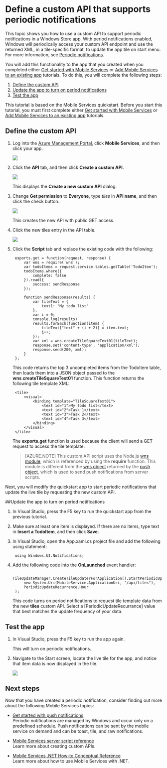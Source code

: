 <properties 
	pageTitle="Define a custom API that supports pull notifications | Windows Azure" 
	description="Learn how to Define a custom API that supports periodic notifications in Windows Store apps that use Azure Mobile Services." 
	services="mobile-services" 
	documentationCenter="windows" 
	authors="ggailey777" 
	manager="dwrede" 
	editor=""/>

<tags
	ms.service="mobile-services"
	ms.date="08/08/2015"
	wacn.date=""/>

# Define a custom API that supports periodic notifications

This topic shows you how to use a custom API to support periodic notifications in a Windows Store app. With period notifications enabled, Windows will periodically access your custom API endpoint and use the returned XML, in a tile-specific format, to update the app tile on start menu. For more information, see [Periodic notifications]. 

You will add this functionality to the app that you created when you completed either [Get started with Mobile Services] or [Add Mobile Services to an existing app] tutorials. To do this, you will complete the following steps:

1. [Define the custom API]
2. [Update the app to turn on period notifications]
3. [Test the app] 

This tutorial is based on the Mobile Services quickstart. Before you start this tutorial, you must first complete either [Get started with Mobile Services] or [Add Mobile Services to an existing app] tutorials.  

## <a name="define-custom-api"></a>Define the custom API

1. Log into the [Azure Management Portal], click **Mobile Services**, and then click your app.

   	![][0]

2. Click the **API** tab, and then click **Create a custom API**.

   	![][1]

	This displays the **Create a new custom API** dialog.

3. Change **Get permission** to **Everyone**, type _tiles_ in **API name**, and then click the check button.

   	![][2]

	This creates the new API with public GET access.

4. Click the new tiles entry in the API table.

	![][3]

5. Click the **Script** tab and replace the existing code with the following:

		exports.get = function(request, response) {
		    var wns = require('wns');
		    var todoItems = request.service.tables.getTable('TodoItem');
		    todoItems.where({
		        complete: false
		    }).read({
		        success: sendResponse
		    });
		
		    function sendResponse(results) {
		        var tileText = {
		            text1: "My todo list"
		        };
		        var i = 0;
		        console.log(results)
		        results.forEach(function(item) {
		            tileText["text" + (i + 2)] = item.text;
		            i++;
		        });
		        var xml = wns.createTileSquareText01(tileText);
		        response.set('content-type', 'application/xml');
		        response.send(200, xml);
		    }
		};

	This code returns the top 3 uncompleted items from the TodoItem table, then loads them into a JSON object passed to the **wns**.**createTileSquareText01** function. This function returns the following tile template XML:

		<tile>
			<visual>
				<binding template="TileSquareText01">
					<text id="1">My todo list</text>
					<text id="2">Task 1</text>
					<text id="3">Task 2</text>
					<text id="4">Task 3</text>
				</binding>
			</visual>
		</tile>

	The **exports.get** function is used because the client will send a GET request to access the tile template.

   	> [AZURE.NOTE] This custom API script uses the Node.js [wns module](https://github.com/tjanczuk/wns), which is referenced by using the **require** function. This module is different from the [wns object](https://msdn.microsoft.com/zh-cn/library/azure/jj860484.aspx) returned by the [push object](http://msdn.microsoft.com/zh-cn/library/azure/jj554217.aspx), which is used to send push notifications from server scripts.

Next, you will modify the quickstart app to start periodic notifications that update the live tile by requesting the new custom API.

##<a name="update-app"></a>Update the app to turn on period notifications

1. In Visual Studio, press the F5 key to run the quickstart app from the previous tutorial.

2. Make sure at least one item is displayed. If there are no items, type text in **Insert a TodoItem**, and then click **Save**.

3. In Visual Studio, open the App.xaml.cs project file and add the following using statement:

		using Windows.UI.Notifications;

4. Add the following code into the **OnLaunched** event handler:

        TileUpdateManager.CreateTileUpdaterForApplication().StartPeriodicUpdate(
            new System.Uri(MobileService.ApplicationUri, "/api/tiles"),
            PeriodicUpdateRecurrence.Hour
        );

	This code turns on period notifications to request tile template data from the new **tiles** custom API. Select a [PeriodicUpdateRecurrance] value that best matches the update frequency of your data.

## <a name="test-app"></a>Test the app

1. In Visual Studio, press the F5 key to run the app again.

	This will turn on periodic notifications.

2. Navigate to the Start screen, locate the live tile for the app, and notice that item data is now displayed in the tile.

 	![][4]

## Next steps

Now that you have created a periodic notification, consider finding out more about the following Mobile Services topics:

* [Get started with push notifications]
	<br/>Periodic notifications are managed by Windows and occur only on a predefined schedule. Push notifications can be sent by the mobile service on demand and can be toast, tile, and raw notifications.

* [Mobile Services server script reference]
  <br/>Learn more about creating custom APIs.

* [Mobile Services .NET How-to Conceptual Reference]
  <br/>Learn more about how to use Mobile Services with .NET.

<!-- Anchors. -->
[Define the custom API]: #define-custom-api
[Update the app to turn on period notifications]: #update-app
[Test the app]: #test-app
[Next Steps]: #next-steps

<!-- Images. -->
[0]: ./media/mobile-services-windows-store-dotnet-create-pull-notifications/mobile-services-selection.png
[1]: ./media/mobile-services-windows-store-dotnet-create-pull-notifications/mobile-custom-api-create.png
[2]: ./media/mobile-services-windows-store-dotnet-create-pull-notifications/mobile-custom-api-create-dialog.png
[3]: ./media/mobile-services-windows-store-dotnet-create-pull-notifications/mobile-custom-api-select.png
[4]: ./media/mobile-services-windows-store-dotnet-create-pull-notifications/mobile-custom-api-live-tile.png

<!-- URLs. -->
[Windows Push Notifications & Live Connect]: http://go.microsoft.com/fwlink/?LinkID=257677
<!-- deleted by customization
[Mobile Services server script reference]: http://go.microsoft.com/fwlink/?LinkId=262293
-->
<!-- keep by customization: begin -->
[Mobile Services server script reference]: /documentation/articles/mobile-services-how-to-use-server-scripts/
<!-- keep by customization: end -->
[My Apps dashboard]: http://go.microsoft.com/fwlink/?LinkId=262039
[Get started with Mobile Services]: /documentation/articles/mobile-services-javascript-backend-windows-store-dotnet-get-started
[Add Mobile Services to an existing app]: /documentation/articles/mobile-services-windows-store-dotnet-get-started
[Get started with push notifications]: /documentation/articles/mobile-services-javascript-backend-windows-store-dotnet-get-started-push
[Azure Management Portal]: https://manage.windowsazure.cn/
[Periodic notifications]: http://msdn.microsoft.com/zh-cn/library/windows/apps/jj150587.aspx

[Mobile Services .NET How-to Conceptual Reference]: /documentation/articles/mobile-services-windows-dotnet-how-to-use-client-library
